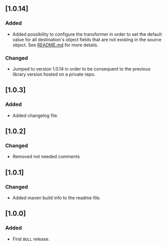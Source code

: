 ## [1.0.14]
### Added
* Added possibility to configure the transformer in order to set the default value for all destination's object fields that are not existing in the source object.
  See [README.md](https://github.com/HotelsDotCom/bull/blob/master/README.md) for more details.
### Changed
* Jumped to version 1.0.14 in order to be consequent to the previous library version hosted on a private repo.

## [1.0.3]
### Added
* Added changelog file.

## [1.0.2]
### Changed
* Removed not needed comments

## [1.0.1]
### Changed
* Added maven build info to the readme file.

## [1.0.0]
### Added
* First `BULL` release.
